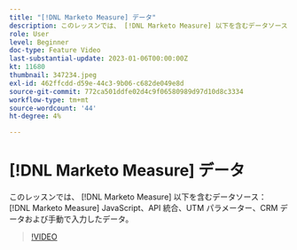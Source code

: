 ```yaml
---
title: "[!DNL Marketo Measure] データ"
description: このレッスンでは、 [!DNL Marketo Measure] 以下を含むデータソース： [!DNL Marketo Measure] JavaScript、API 統合、UTM パラメーター、CRM データおよび手動で入力したデータ。
role: User
level: Beginner
doc-type: Feature Video
last-substantial-update: 2023-01-06T00:00:00Z
kt: 11680
thumbnail: 347234.jpeg
exl-id: 462ffcdd-d59e-44c3-9b06-c682de049e8d
source-git-commit: 772ca501ddfe02d4c9f06580989d97d10d8c3334
workflow-type: tm+mt
source-wordcount: '44'
ht-degree: 4%

---
```


# [!DNL Marketo Measure] データ

このレッスンでは、 [!DNL Marketo Measure] 以下を含むデータソース： [!DNL Marketo Measure] JavaScript、API 統合、UTM パラメーター、CRM データおよび手動で入力したデータ。

>[!VIDEO](https://video.tv.adobe.com/v/347234/?quality=12&learn=on)
